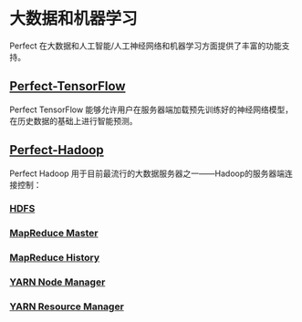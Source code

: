 # 大数据和机器学习

Perfect 在大数据和人工智能/人工神经网络和机器学习方面提供了丰富的功能支持。

## [Perfect-TensorFlow](tensorflow.md)

Perfect TensorFlow 能够允许用户在服务器端加载预先训练好的神经网络模型，在历史数据的基础上进行智能预测。

## [Perfect-Hadoop](Hadoop.md)

Perfect Hadoop 用于目前最流行的大数据服务器之一——Hadoop的服务器端连接控制：

### [HDFS](HadoopWebHDFS.md)
### [MapReduce Master](HadoopMapReduceMaster.md)
### [MapReduce History](HadoopMapReduceHistory.md)
### [YARN Node Manager](HadoopYARNNodeManager.md)
### [YARN Resource Manager](HadoopYARNResourceManager.md) 